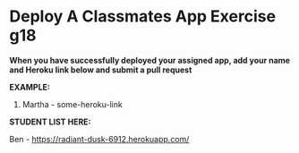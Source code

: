 # Deploy A Classmates App Exercise g18

__When you have successfully deployed your assigned app, add your name and Heroku link below and submit a pull request__

__EXAMPLE:__

1. Martha - some-heroku-link

__STUDENT LIST HERE:__


Ben - https://radiant-dusk-6912.herokuapp.com/
